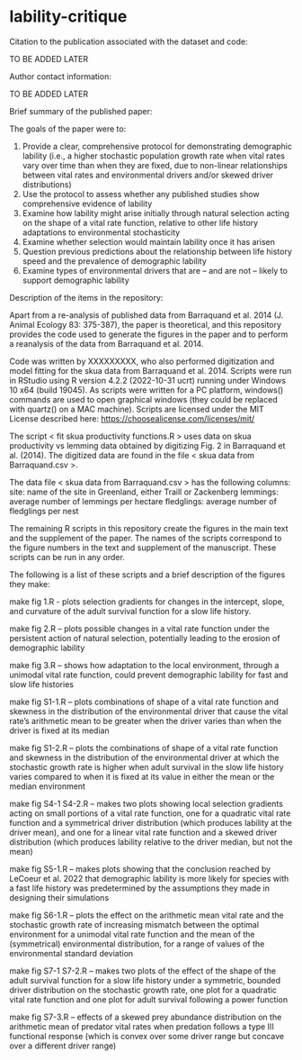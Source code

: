 # lability-critique
Citation to the publication associated with the dataset and code:

TO BE ADDED LATER

Author contact information: 

TO BE ADDED LATER

Brief summary of the published paper:

The goals of the paper were to: 
1.	Provide a clear, comprehensive protocol for demonstrating demographic lability (i.e., a higher stochastic population growth rate when vital rates vary over time than when they are fixed, due to non-linear relationships between vital rates and environmental drivers and/or skewed driver distributions)
2.	Use the protocol to assess whether any published studies show comprehensive evidence of lability
3.	Examine how lability might arise initially through natural selection acting on the shape of a vital rate function, relative to other life history adaptations to environmental stochasticity
4.	Examine whether selection would maintain lability once it has arisen
5.	Question previous predictions about the relationship between life history speed and the prevalence of demographic lability
6.	Examine types of environmental drivers that are – and are not – likely to support demographic lability
   
Description of the items in the repository:

Apart from a re-analysis of published data from Barraquand et al. 2014 (J. Animal Ecology 83: 375-387), the paper is theoretical, and this repository provides the code used to generate the figures in the paper and to perform a reanalysis of the data from Barraquand et al. 2014.   

Code was written by XXXXXXXXX, who also performed digitization and model fitting for the skua data from Barraquand et al. 2014.  Scripts were run in RStudio using R version 4.2.2 (2022-10-31 ucrt) running under Windows 10 x64 (build 19045).  As scripts were written for a PC platform, windows() commands are used to open graphical windows (they could be replaced with quartz() on a MAC machine).  Scripts are licensed under the MIT License described here: https://choosealicense.com/licenses/mit/

The script < fit skua productivity functions.R > uses data on skua productivity vs lemming data obtained by digitizing Fig. 2 in Barraquand et al. (2014). The digitized data are found in the file < skua data from Barraquand.csv >.

The data file < skua data from Barraquand.csv > has the following columns:
site: name of the site in Greenland, either Traill or Zackenberg
lemmings: average number of lemmings per hectare
fledglings: average number of fledglings per nest

The remaining R scripts in this repository create the figures in the main text and the supplement of the paper. The names of the scripts correspond to the figure numbers in the text and supplement of the manuscript. These scripts can be run in any order. 

The following is a list of these scripts and a brief description of the figures they make:

make fig 1.R - plots selection gradients for changes in the intercept, slope, and curvature of the adult survival function for a slow life history.

make fig 2.R – plots possible changes in a vital rate function under the persistent action of natural selection, potentially leading to the erosion of demographic lability

make fig 3.R – shows how adaptation to the local environment, through a unimodal vital rate function, could prevent demographic lability for fast and slow life histories

make fig S1-1.R – plots combinations of shape of a vital rate function and skewness in the distribution of the environmental driver that cause the vital rate’s arithmetic mean to be greater when the driver varies than when the driver is fixed at its median

make fig S1-2.R – plots the combinations of shape of a vital rate function and skewness in the distribution of the environmental driver at which the stochastic growth rate is higher when adult survival in the slow life history varies compared to when it is fixed at its value in either the mean or the median environment

make fig S4-1 S4-2.R – makes two plots showing local selection gradients acting on small portions of a vital rate function, one for a quadratic vital rate function and a symmetrical driver distribution (which produces lability at the driver mean), and one for a linear vital rate function and a skewed driver distribution (which produces lability relative to the driver median, but not the mean)

make fig S5-1.R – makes plots showing that the conclusion reached by LeCoeur et al. 2022 that demographic lability is more likely for species with a fast life history was predetermined by the assumptions they made in designing their simulations

make fig S6-1.R – plots the effect on the arithmetic mean vital rate and the stochastic growth rate of increasing mismatch between the optimal environment for a unimodal vital rate function and the mean of the (symmetrical) environmental distribution, for a range of values of the environmental standard deviation

make fig S7-1 S7-2.R – makes two plots of the effect of the shape of the adult survival function for a slow life history under a symmetric, bounded driver distribution on the stochastic growth rate, one plot for a quadratic vital rate function and one plot for adult survival following a power function  

make fig S7-3.R – effects of a skewed prey abundance distribution on the arithmetic mean of predator vital rates when predation follows a type III functional response (which is convex over  some driver range but concave over a different driver range)

